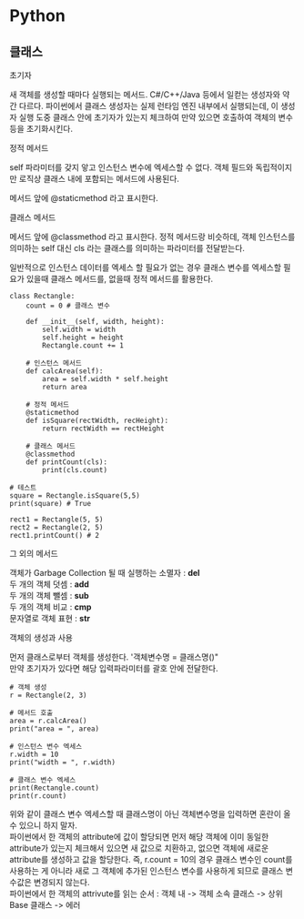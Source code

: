 # Python

## 클래스

초기자

새 객체를 생성할 때마다 실행되는 메서드. C#/C++/Java 등에서 일컫는 생성자와 약간 다르다. 파이썬에서 클래스 생성자는 실제 런타임 엔진 내부에서 실행되는데, 이 생성자 실행 도중 클래스 안에 초기자가 있는지 체크하여 만약 있으면 호출하여 객체의 변수 등을 초기화시킨다.

정적 메서드

self 파라미터를 갖지 앟고 인스턴스 변수에 엑세스할 수 없다. 객체 필드와 독립적이지만 로직상 클래스 내에 포함되는 메서드에 사용된다.

메서드 앞에 @staticmethod 라고 표시한다.

클래스 메서드

메서드 앞에 @classmethod 라고 표시한다. 정적 메서드랑 비슷하데, 객체 인스턴스를 의미하는 self 대신 cls 라는 클래스를 의미하는 파라미터를 전달받는다.

일반적으로 인스턴스 데이터를 엑세스 할 필요가 없는 경우 클래스 변수를 엑세스할 필요가 있을때 클래스 메서드를, 없을때 정적 메서드를 활용한다.

```
class Rectangle:
    count = 0 # 클래스 변수

    def __init__(self, width, height):
        self.width = width
        self.height = height
        Rectangle.count += 1

    # 인스턴스 메서드
    def calcArea(self):
        area = self.width * self.height
        return area

    # 정적 메서드
    @staticmethod
    def isSquare(rectWidth, recHeight):
        return rectWidth == rectHeight
    
    # 클래스 메서드
    @classmethod
    def printCount(cls):
        print(cls.count)

# 테스트
square = Rectangle.isSquare(5,5)
print(square) # True

rect1 = Rectangle(5, 5)
rect2 = Rectangle(2, 5)
rect1.printCount() # 2
```

그 외의 메서드

객체가 Garbage Collection 될 때 실행하는 소멸자 : __del__  
두 개의 객체 덧셈 : __add__  
두 개의 객체 뺄셈 : __sub__  
두 개의 객체 비교 : __cmp__  
문자열로 객체 표현 : __str__


객체의 생성과 사용

먼저 클래스로부터 객체를 생성한다. '객체변수명 = 클래스명()"  
만약 초기자가 있다면 해당 입력파라미터를 괄호 안에 전달한다.

```
# 객체 생성
r = Rectangle(2, 3)

# 메서드 호출
area = r.calcArea()
print("area = ", area)

# 인스턴스 변수 엑세스
r.width = 10
print("width = ", r.width)

# 클래스 변수 엑세스
print(Rectangle.count)
print(r.count)
```

위와 같이 클래스 변수 엑세스할 때 클래스명이 아닌 객체변수명을 입력하면 혼란이 올 수 있으니 하지 말자.  
파이썬에서 한 객체의 attribute에 값이 할당되면 먼저 해당 객체에 이미 동일한 attribute가 있는지 체크해서 있으면 새 값으로 치환하고, 없으면 객체에 새로운 attribute를 생성하고 값을 할당한다. 즉, r.count = 10의 경우 클래스 변수인 count를 사용하는 게 아니라 새로 그 객체에 추가된 인스턴스 변수를 사용하게 되므로 클래스 변수값은 변경되지 않는다.  
파이썬에서 한 객체의 attrivute를 읽는 순서 : 객체 내 -> 객체 소속 클래스 -> 상위 Base 클래스 -> 에러